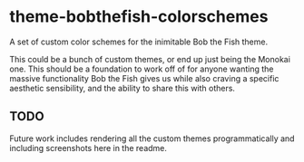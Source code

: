 # theme-bobthefish-colorschemes
A set of custom color schemes for the inimitable Bob the Fish theme.

This could be a bunch of custom themes, or end up just being the Monokai one.  This should be a foundation to work off of for anyone wanting the massive functionality Bob the Fish gives us while also craving a specific aesthetic sensibility, and the ability to share this with others.

TODO
----

Future work includes rendering all the custom themes programmatically and including screenshots here in the readme.
